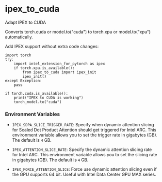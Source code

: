 # ipex_to_cuda
Adapt IPEX to CUDA


Converts torch.cuda or model.to("cuda") to torch.xpu or model.to("xpu") automatically.  

Add IPEX support without extra code changes:
```
import torch
try:
    import intel_extension_for_pytorch as ipex
    if torch.xpu.is_available():
        from ipex_to_cuda import ipex_init
        ipex_init()
except Exception:
    pass

if torch.cuda.is_available():
    print("IPEX to CUDA is working")
    torch_model.to("cuda")
```



### Environment Variables

- `IPEX_SDPA_SLICE_TRIGGER_RATE`: Specify when dynamic attention slicing for Scaled Dot Product Attention should get triggered for Intel ARC. This environment variable allows you to set the trigger rate in gigabytes (GB). The default is `4` GB.

- `IPEX_ATTENTION_SLICE_RATE`: Specify the dynamic attention slicing rate for Intel ARC. This environment variable allows you to set the slicing rate in gigabytes (GB). The default is `4` GB.

- `IPEX_FORCE_ATTENTION_SLICE`: Force use dynamic attention slicing even if the GPU supports 64 bit. Useful with Intel Data Center GPU MAX series.
